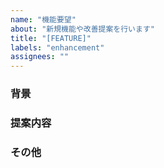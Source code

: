 ```yaml
---
name: "機能要望"
about: "新規機能や改善提案を行います"
title: "[FEATURE]"
labels: "enhancement"
assignees: ""
---
```


### 背景

<!-- なぜその機能が必要なのか、何が改善されるのか具体的に記入してください -->

### 提案内容

<!-- 実装案やデザイン案があれば記入してください -->

### その他

<!-- その他の補足情報があれば記入してください -->